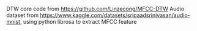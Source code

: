 DTW core code from https://github.com/Linzecong/MFCC-DTW
Audio dataset from https://www.kaggle.com/datasets/sripaadsrinivasan/audio-mnist, using python librosa to extract MFCC feature